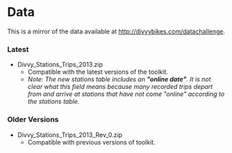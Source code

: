 # Data

This is a mirror of the data available at <http://divvybikes.com/datachallenge>.

### Latest

- Divvy_Stations_Trips_2013.zip
    - Compatible with the latest versions of the toolkit.     
    - _Note: The new stations table includes an __"online date"__.  It is not clear what this field means because many recorded trips depart from and arrive at stations that have not come "online"  according to the stations table._  

### Older Versions

- Divvy_Stations_Trips_2013_Rev_0.zip
    - Compatible with previous versions of toolkit.   